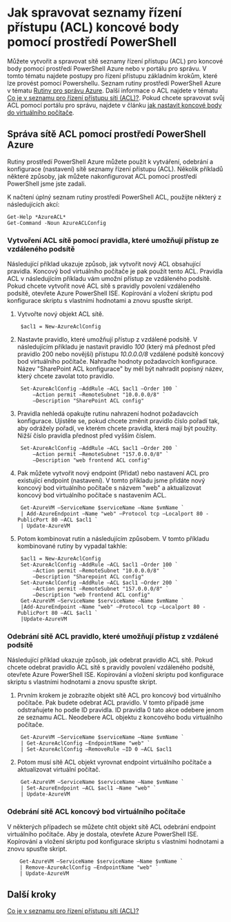 <properties
   pageTitle="Jak spravovat seznamy řízení přístupu (ACL) koncové body pomocí prostředí PowerShell"
   description="Naučte se spravovat ACL pomocí prostředí PowerShell"
   services="virtual-network"
   documentationCenter="na"
   authors="jimdial"
   manager="carmonm"
   editor="tysonn" />
<tags
   ms.service="virtual-network"
   ms.devlang="na"
   ms.topic="article"
   ms.tgt_pltfrm="na"
   ms.workload="infrastructure-services"
   ms.date="03/15/2016"
   ms.author="jdial" />

# <a name="how-to-manage-access-control-lists-acls-for-endpoints-by-using-powershell"></a>Jak spravovat seznamy řízení přístupu (ACL) koncové body pomocí prostředí PowerShell

Můžete vytvořit a spravovat sítě seznamy řízení přístupu (ACL) pro koncové body pomocí prostředí PowerShell Azure nebo v portálu pro správu. V tomto tématu najdete postupy pro řízení přístupu základním krokům, které lze provést pomocí Powershellu. Seznam rutiny prostředí PowerShell Azure v tématu [Rutiny pro správu Azure](http://go.microsoft.com/fwlink/?LinkId=317721). Další informace o ACL najdete v tématu [Co je v seznamu pro řízení přístupu síti (ACL)?](virtual-networks-acl.md). Pokud chcete spravovat svůj ACL pomocí portálu pro správu, najdete v článku [jak nastavit koncové body do virtuálního počítače](../virtual-machines/virtual-machines-windows-classic-setup-endpoints.md).

## <a name="manage-network-acls-by-using-azure-powershell"></a>Správa sítě ACL pomocí prostředí PowerShell Azure

Rutiny prostředí PowerShell Azure můžete použít k vytváření, odebrání a konfigurace (nastavení) sítě seznamy řízení přístupu (ACL). Několik příkladů některé způsoby, jak můžete nakonfigurovat ACL pomocí prostředí PowerShell jsme jste zadali.

K načtení úplný seznam rutiny prostředí PowerShell ACL, použijte některý z následujících akcí:

    Get-Help *AzureACL*
    Get-Command -Noun AzureACLConfig

### <a name="create-a-network-acl-with-rules-that-permit-access-from-a-remote-subnet"></a>Vytvoření ACL sítě pomocí pravidla, které umožňují přístup ze vzdáleného podsítě

Následující příklad ukazuje způsob, jak vytvořit nový ACL obsahující pravidla. Koncový bod virtuálního počítače je pak použít tento ACL. Pravidla ACL v následujícím příkladu vám umožní přístup ze vzdáleného podsítě. Pokud chcete vytvořit nové ACL sítě s pravidly povolení vzdáleného podsítě, otevřete Azure PowerShell ISE. Kopírování a vložení skriptu pod konfigurace skriptu s vlastními hodnotami a znovu spusťte skript.

1. Vytvořte nový objekt ACL sítě.

        $acl1 = New-AzureAclConfig

1. Nastavte pravidlo, které umožňují přístup z vzdálené podsítě. V následujícím příkladu je nastavit pravidlo *100* (který má přednost před pravidlo 200 nebo novější) přístupu *10.0.0.0/8* vzdálené podsítě koncový bod virtuálního počítače. Nahraďte hodnoty požadavcích konfigurace. Název "SharePoint ACL konfigurace" by měl být nahradit popisný název, který chcete zavolat toto pravidlo.

        Set-AzureAclConfig –AddRule –ACL $acl1 –Order 100 `
            –Action permit –RemoteSubnet "10.0.0.0/8" `
            –Description "SharePoint ACL config"

1. Pravidla nehledá opakujte rutinu nahrazení hodnot požadavcích konfigurace. Ujistěte se, pokud chcete změnit pravidlo číslo pořadí tak, aby odrážely pořadí, ve kterém chcete pravidla, která mají být použity. Nižší číslo pravidla přednost před vyšším číslem.

        Set-AzureAclConfig –AddRule –ACL $acl1 –Order 200 `
            –Action permit –RemoteSubnet "157.0.0.0/8" `
            –Description "web frontend ACL config"

1. Pak můžete vytvořit nový endpoint (Přidat) nebo nastavení ACL pro existující endpoint (nastavení). V tomto příkladu jsme přidáte nový koncový bod virtuálního počítače s názvem "web" a aktualizovat koncový bod virtuálního počítače s nastavením ACL.

        Get-AzureVM –ServiceName $serviceName –Name $vmName `
        | Add-AzureEndpoint –Name "web" –Protocol tcp –Localport 80 - PublicPort 80 –ACL $acl1 `
        | Update-AzureVM

1. Potom kombinovat rutin a následujícím způsobem. V tomto příkladu kombinované rutiny by vypadal takhle:

        $acl1 = New-AzureAclConfig
        Set-AzureAclConfig –AddRule –ACL $acl1 –Order 100 `
            –Action permit –RemoteSubnet "10.0.0.0/8" `
            –Description "Sharepoint ACL config"
        Set-AzureAclConfig –AddRule –ACL $acl1 –Order 200 `
            –Action permit –RemoteSubnet "157.0.0.0/8" `
            –Description "web frontend ACL config"
        Get-AzureVM –ServiceName $serviceName –Name $vmName `
        |Add-AzureEndpoint –Name "web" –Protocol tcp –Localport 80 - PublicPort 80 –ACL $acl1 `
        |Update-AzureVM

### <a name="remove-a-network-acl-rule-that-permits-access-from-a-remote-subnet"></a>Odebrání sítě ACL pravidlo, které umožňují přístup z vzdálené podsítě

Následující příklad ukazuje způsob, jak odebrat pravidlo ACL sítě.  Pokud chcete odebrat pravidlo ACL sítě s pravidly povolení vzdáleného podsítě, otevřete Azure PowerShell ISE. Kopírování a vložení skriptu pod konfigurace skriptu s vlastními hodnotami a znovu spusťte skript.

1. Prvním krokem je zobrazíte objekt sítě ACL pro koncový bod virtuálního počítače. Pak budete odebrat ACL pravidlo. V tomto případě jsme odstraňujete ho podle ID pravidla. ID pravidla 0 tato akce odebere jenom ze seznamu ACL. Neodebere ACL objektu z koncového bodu virtuálního počítače.

        Get-AzureVM –ServiceName $serviceName –Name $vmName `
        | Get-AzureAclConfig –EndpointName "web" `
        | Set-AzureAclConfig –RemoveRule –ID 0 –ACL $acl1

1. Potom musí sítě ACL objekt vyrovnat endpoint virtuálního počítače a aktualizovat virtuální počítač.

        Get-AzureVM –ServiceName $serviceName –Name $vmName `
        | Set-AzureEndpoint –ACL $acl1 –Name "web" `
        | Update-AzureVM

### <a name="remove-a-network-acl-from-a-virtual-machine-endpoint"></a>Odebrání sítě ACL koncový bod virtuálního počítače

V některých případech se můžete chtít objekt sítě ACL odebrání endpoint virtuálního počítače. Aby je dostala, otevřete Azure PowerShell ISE. Kopírování a vložení skriptu pod konfigurace skriptu s vlastními hodnotami a znovu spusťte skript.

        Get-AzureVM –ServiceName $serviceName –Name $vmName `
        | Remove-AzureAclConfig –EndpointName "web" `
        | Update-AzureVM

## <a name="next-steps"></a>Další kroky

[Co je v seznamu pro řízení přístupu síti (ACL)?](virtual-networks-acl.md)
